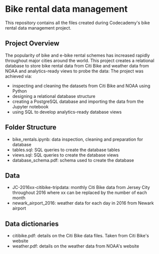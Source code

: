 # Bike rental data management
This repository contains all the files created during Codecademy's bike rental data
management project.

## Project Overview
The popularity of bike and e-bike rental schemes has increased rapidly throughout
major cities around the world. This project creates a relational database to store
bike rental data from Citi Bike and weather data from NOAA and analytics-ready views 
to probe the data:
The project was achieved via:
* inspecting and cleaning the datasets from Citi Bike and NOAA using Python
* designing a relational database structure 
* creating a PostgreSQL database and importing the data from the Jupyter notebook
* using SQL to develop analytics-ready database views 

## Folder Structure
* bike_rentals.ipynb: data inspection, cleaning and preparation for database
* tables.sql: SQL queries to create the database tables
* views.sql: SQL queries to create the database views
* database_schema.pdf: schema used to create the database

## Data
* JC-2016xx-citibike-tripdata: monthly Citi Bike data from Jersey City throughout
2016 where xx can be replaced by the number of each month
* newark_airport_2016: weather data for each day in 2016 from Newark airport

## Data dictionaries
* citibike.pdf: details on the Citi Bike data files. Taken from Citi Bike's website
* weather.pdf: details on the weather data from NOAA's website